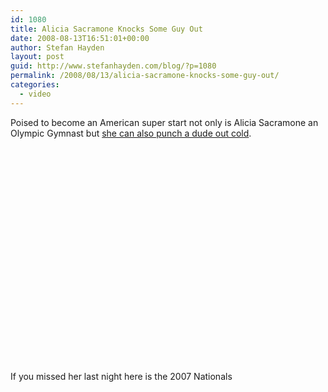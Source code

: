 ```yaml
---
id: 1080
title: Alicia Sacramone Knocks Some Guy Out
date: 2008-08-13T16:51:01+00:00
author: Stefan Hayden
layout: post
guid: http://www.stefanhayden.com/blog/?p=1080
permalink: /2008/08/13/alicia-sacramone-knocks-some-guy-out/
categories:
  - video
---
```

Poised to become an American super start not only is Alicia Sacramone an Olympic Gymnast but <a href="http://www.youtube.com/watch?v=2QA6s7p-zU8">she can also punch a dude out cold</a>.

<object width="425" height="344"><param name="movie" value="http://www.youtube.com/v/2QA6s7p-zU8&hl=en&fs=1"></param><param name="allowFullScreen" value="true"></param><embed src="http://www.youtube.com/v/2QA6s7p-zU8&hl=en&fs=1" type="application/x-shockwave-flash" allowfullscreen="true" width="425" height="344"></embed></object>

If you missed her last night here is the 2007 Nationals
<object width="425" height="344"><param name="movie" value="http://www.youtube.com/v/0_lYTxN6oKA&hl=en&fs=1"></param><param name="allowFullScreen" value="true"></param><embed src="http://www.youtube.com/v/0_lYTxN6oKA&hl=en&fs=1" type="application/x-shockwave-flash" allowfullscreen="true" width="425" height="344"></embed></object>